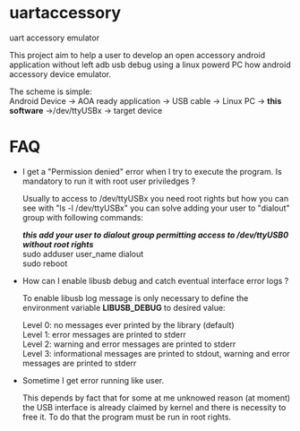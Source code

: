 uartaccessory
=============

uart accessory emulator

This project aim to help a user to develop an open accessory android application without left adb usb debug using a linux powerd PC how android accessory device emulator.

The scheme is simple:<br>
  Android Device -> AOA ready application -> USB cable -> Linux PC -> <b>this software</b> ->/dev/ttyUSBx -> target device 


FAQ
===

- I get a "Permission denied" error when I try to execute the program. Is mandatory to run it with root user priviledges ?

  Usually to access to /dev/ttyUSBx you need root rights but how you can see with "ls -l /dev/ttyUSBx" you can solve
  adding your user to "dialout" group with following commands:  

  <i><b>this add your user to dialout group permitting access to /dev/ttyUSB0 without root rights</i></b><br>
  sudo adduser user_name dialout<br>
  sudo reboot
  
- How can I enable libusb debug and catch eventual interface error logs ?

  To enable libusb log message is only necessary to define the environment variable <b>LIBUSB_DEBUG</b> to desired value:
  
  Level 0: no messages ever printed by the library (default)<br>
  Level 1: error messages are printed to stderr<br>
  Level 2: warning and error messages are printed to stderr<br>
  Level 3: informational messages are printed to stdout, warning and error messages are printed to stderr<br>

- Sometime I get error running like user.

  This depends by fact that for some at me unknowed reason (at moment) the USB interface is already claimed by kernel and there is necessity to free it. To do that the program must be run in root rights.
